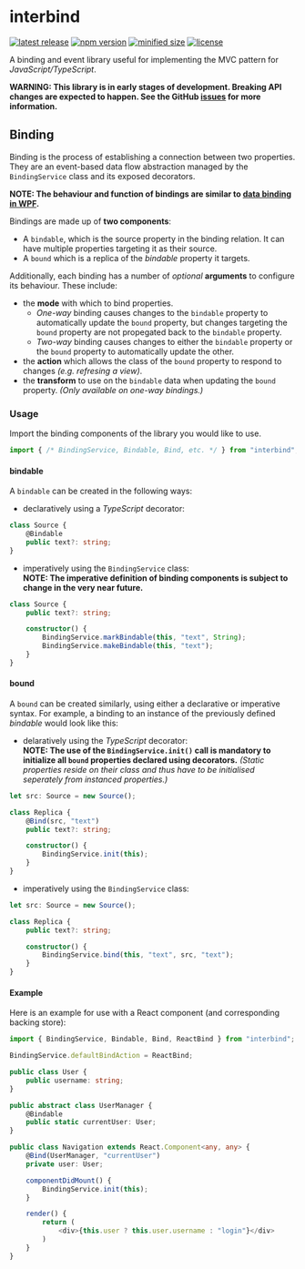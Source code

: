 # interbind

[![latest release][release-src]][release-href]
[![npm version][npm-src]][npm-href]
[![minified size][minified-src]][minified-href]
[![license][license-src]][license-href]

A binding and event library useful for implementing the MVC pattern for *JavaScript/TypeScript*.

**WARNING: This library is in early stages of development. Breaking API changes are expected to happen. See the GitHub [issues][issues-href] for more information.**

## Binding

Binding is the process of establishing a connection between two properties. They are an event-based data flow abstraction managed by the `BindingService` class and its exposed decorators.

**NOTE: The behaviour and function of bindings are similar to [data binding in WPF][mdocs-wpf-databinding-href].**

Bindings are made up of **two components**:
- A `bindable`, which is the source property in the binding relation. It can have multiple properties targeting it as their source.
- A `bound` which is a replica of the *bindable* property it targets.

Additionally, each binding has a number of *optional* **arguments** to configure its behaviour. These include:
- the **mode** with which to bind properties.
  - *One-way* binding causes changes to the `bindable` property to automatically update the `bound` property, but changes targeting the `bound` property are not propegated back to the `bindable` property.
  - *Two-way* binding causes changes to either the `bindable` property or the `bound` property to automatically update the other.
- the **action** which allows the class of the `bound` property to respond to changes *(e.g. refresing a view)*.
- the **transform** to use on the `bindable` data when updating the `bound` property. *(Only available on one-way bindings.)*

### Usage

Import the binding components of the library you would like to use.
```TypeScript
import { /* BindingService, Bindable, Bind, etc. */ } from "interbind";
```

#### bindable

A `bindable` can be created in the following ways:
- declaratively using a *TypeScript* decorator:
```TypeScript
class Source {
    @Bindable
    public text?: string;
}
```
- imperatively using the `BindingService` class:<br>
**NOTE: The imperative definition of binding components is subject to change in the very near future.**
```TypeScript
class Source {
    public text?: string;

    constructor() {
        BindingService.markBindable(this, "text", String);
        BindingService.makeBindable(this, "text");
    }
}
```

#### bound

A `bound` can be created similarly, using either a declarative or imperative syntax. For example, a binding to an instance of the previously defined *bindable* would look like this:
- delaratively using the *TypeScript* decorator:<br>
**NOTE: The use of the `BindingService.init()` call is mandatory to initialize all `bound` properties declared using decorators.** *(Static properties reside on their class and thus have to be initialised seperately from instanced properties.)*
```TypeScript
let src: Source = new Source();

class Replica {
    @Bind(src, "text")
    public text?: string;

    constructor() {
        BindingService.init(this);
    }
}
```
- imperatively using the `BindingService` class:
```TypeScript
let src: Source = new Source();

class Replica {
    public text?: string;

    constructor() {
        BindingService.bind(this, "text", src, "text");
    }
}
```

#### Example

Here is an example for use with a React component (and corresponding backing store):

```TypeScript
import { BindingService, Bindable, Bind, ReactBind } from "interbind";

BindingService.defaultBindAction = ReactBind;

public class User {
    public username: string;
}

public abstract class UserManager {
    @Bindable
    public static currentUser: User;
}

public class Navigation extends React.Component<any, any> {
    @Bind(UserManager, "currentUser")
    private user: User;

    componentDidMount() {
        BindingService.init(this);
    }

    render() {
        return (
            <div>{this.user ? this.user.username : "login"}</div>
        )
    }
}
```

[release-src]: https://badgen.net/github/release/zalanlevai/interbind
[release-href]: https://github.com/zalanlevai/interbind/releases
[npm-src]: https://badgen.net/npm/v/interbind
[npm-href]: https://npmjs.org/package/interbind
[minified-src]: https://badgen.net/bundlephobia/min/interbind
[minified-href]: https://bundlephobia.com/result?p=interbind
[license-src]: https://badgen.net/github/license/zalanlevai/interbind
[license-href]: https://github.com/zalanlevai/interbind/blob/master/LICENSE

[issues-href]: https://github.com/zalanlevai/interbind/issues

[mdocs-wpf-databinding-href]: https://docs.microsoft.com/en-us/dotnet/framework/wpf/data/data-binding-overview
